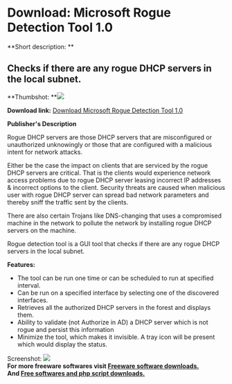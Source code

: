 # Download: Microsoft Rogue Detection Tool 1.0

**Short description: **

## Checks if there are any rogue DHCP servers in the local subnet.

  
**Thumbshot: **![](http://www.freewarefiles.com/screenshot/msroguechckr_md.gif)   
  
**Download link:** [Download Microsoft Rogue Detection Tool 1.0](http://freesoftwares.boysofts.com/Microsoft-Rogue-Detection-Tool_program_50337.html)  
  

**Publisher's Description**  
  

Rogue DHCP servers are those DHCP servers that are misconfigured or
unauthorized unknowingly or those that are configured with a malicious intent
for network attacks.

Either be the case the impact on clients that are serviced by the rogue DHCP
servers are critical. That is the clients would experience network access
problems due to rogue DHCP server leasing incorrect IP addresses & incorrect
options to the client. Security threats are caused when malicious user with
rogue DHCP server can spread bad network parameters and thereby sniff the
traffic sent by the clients.

There are also certain Trojans like DNS-changing that uses a compromised
machine in the network to pollute the network by installing rogue DHCP servers
on the machine.

Rogue detection tool is a GUI tool that checks if there are any rogue DHCP
servers in the local subnet.

**Features:**

  * The tool can be run one time or can be scheduled to run at specified interval. 
  * Can be run on a specified interface by selecting one of the discovered interfaces. 
  * Retrieves all the authorized DHCP servers in the forest and displays them. 
  * Ability to validate (not Authorize in AD) a DHCP server which is not rogue and persist this information 
  * Minimize the tool, which makes it invisible. A tray icon will be present which would display the status. 

  
  
Screenshot: ![](http://www.freewarefiles.com/screenshot/msroguechckr.gif)  
**For more freeware softwares visit [Freeware software downloads.](http://freesoftwares.boysofts.com/)**   
**And [Free softwares and php script downloads.](http://www.boysofts.com/)**

